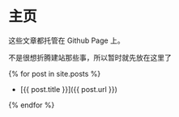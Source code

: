 # 主页

这些文章都托管在 Github Page 上。

不是很想折腾建站那些事，所以暂时就先放在这里了

{% for post in site.posts %}

- [{{ post.title }}]({{ post.url }})

{% endfor %}
